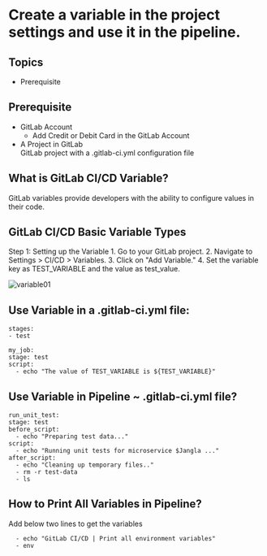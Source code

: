 # Create a variable in the project settings and use it in the pipeline.

## Topics  
- Prerequisite
## Prerequisite   
- GitLab Account
  - Add Credit or Debit Card in the GitLab Account
- A Project in GitLab  
    GitLab project with a .gitlab-ci.yml configuration file 

## What is GitLab CI/CD Variable?
GitLab variables provide developers with the ability to configure values in their code.    

## GitLab CI/CD Basic Variable Types 
Step 1: Setting up the Variable
	1.	Go to your GitLab project.
	2.	Navigate to Settings > CI/CD > Variables.
	3.	Click on "Add Variable."
	4.	Set the variable key as TEST_VARIABLE and the value as test_value.


![variable01](https://github.com/asiandevs/gitlab_cicd/assets/37457408/67bdc0af-6de5-4e8e-9ae3-d74944a346e5)

## Use Variable in a .gitlab-ci.yml file:
  ```
stages:
  - test

my_job:
  stage: test
  script:
    - echo "The value of TEST_VARIABLE is ${TEST_VARIABLE}"
  ```
## Use Variable in Pipeline ~ .gitlab-ci.yml file?
 
  ```
run_unit_test:
  stage: test
  before_script:
    - echo "Preparing test data..."
  script:
    - echo "Running unit tests for microservice $Jangla ..."
  after_script:
    - echo "Cleaning up temporary files.."
    - rm -r test-data
    - ls
  ```
## How to Print All Variables in Pipeline?
Add below two lines to get the variables
  ```
    - echo "GitLab CI/CD | Print all environment variables"
    - env
  ```
